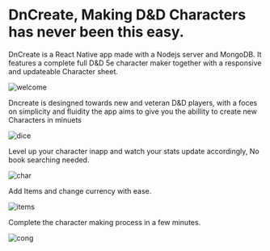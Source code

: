 # DnCreate, Making D&D Characters has never been this easy.

DnCreate is a React Native app made with a Nodejs server and MongoDB.
It features a complete full D&D 5e character maker together with a responsive and updateable Character sheet.

![welcome](https://user-images.githubusercontent.com/51079923/94253461-06730080-ff2e-11ea-9a13-0d6840655014.jpg)

Dncreate is desingned towards new and veteran D&D players, with a foces on simplicity and fluidity the app aims to give you the abillity to create new
Characters in minuets 


![dice](https://user-images.githubusercontent.com/51079923/94253597-35897200-ff2e-11ea-88db-607ce72a35dd.jpg)


Level up your character inapp and watch your stats update accordingly, No book searching needed.

![char](https://user-images.githubusercontent.com/51079923/94253807-800aee80-ff2e-11ea-9146-2b77e3b816c6.jpg)


Add Items and change currency with ease.

![items](https://user-images.githubusercontent.com/51079923/94254085-ebed5700-ff2e-11ea-8b16-d00b1294de67.jpg)


Complete the character making process in a few minutes.

![cong](https://user-images.githubusercontent.com/51079923/94271510-69729080-ff4a-11ea-9d4c-9c43a17e526d.jpg)
